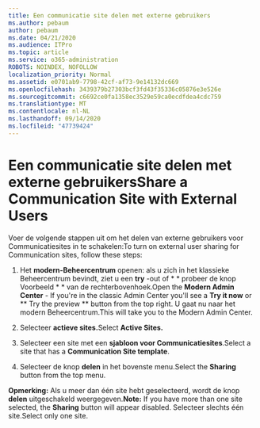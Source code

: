 ```yaml
---
title: Een communicatie site delen met externe gebruikers
ms.author: pebaum
author: pebaum
ms.date: 04/21/2020
ms.audience: ITPro
ms.topic: article
ms.service: o365-administration
ROBOTS: NOINDEX, NOFOLLOW
localization_priority: Normal
ms.assetid: e0701ab9-7798-42cf-af73-9e14132dc669
ms.openlocfilehash: 3439379b27303bcf3fd43f35336c05876e3e526e
ms.sourcegitcommit: c6692ce0fa1358ec3529e59ca0ecdfdea4cdc759
ms.translationtype: MT
ms.contentlocale: nl-NL
ms.lasthandoff: 09/14/2020
ms.locfileid: "47739424"
---
```

# <a name="share-a-communication-site-with-external-users"></a><span data-ttu-id="459e0-102">Een communicatie site delen met externe gebruikers</span><span class="sxs-lookup"><span data-stu-id="459e0-102">Share a Communication Site with External Users</span></span>

<span data-ttu-id="459e0-103">Voer de volgende stappen uit om het delen van externe gebruikers voor Communicatiesites in te schakelen:</span><span class="sxs-lookup"><span data-stu-id="459e0-103">To turn on external user sharing for Communication sites, follow these steps:</span></span> 
  
1. <span data-ttu-id="459e0-104">Het **modern-Beheercentrum** openen: als u zich in het klassieke Beheercentrum bevindt, ziet u een **try** -out of \* \* probeer de knop Voorbeeld \* \* van de rechterbovenhoek.</span><span class="sxs-lookup"><span data-stu-id="459e0-104">Open the **Modern Admin Center** - If you're in the classic Admin Center you'll see a **Try it now** or \*\* Try the preview \*\* button from the top right.</span></span> <span data-ttu-id="459e0-105">U gaat nu naar het modern Beheercentrum.</span><span class="sxs-lookup"><span data-stu-id="459e0-105">This will take you to the Modern Admin Center.</span></span> 
  
2. <span data-ttu-id="459e0-106">Selecteer **actieve sites.**</span><span class="sxs-lookup"><span data-stu-id="459e0-106">Select **Active Sites.**</span></span>
  
3. <span data-ttu-id="459e0-107">Selecteer een site met een **sjabloon voor Communicatiesites**.</span><span class="sxs-lookup"><span data-stu-id="459e0-107">Select a site that has a **Communication Site template**.</span></span> 
  
4. <span data-ttu-id="459e0-108">Selecteer de knop **delen** in het bovenste menu.</span><span class="sxs-lookup"><span data-stu-id="459e0-108">Select the **Sharing** button from the top menu.</span></span> 
  
 <span data-ttu-id="459e0-109">**Opmerking:** Als u meer dan één site hebt geselecteerd, wordt de knop **delen** uitgeschakeld weergegeven.</span><span class="sxs-lookup"><span data-stu-id="459e0-109">**Note:** If you have more than one site selected, the **Sharing** button will appear disabled.</span></span> <span data-ttu-id="459e0-110">Selecteer slechts één site.</span><span class="sxs-lookup"><span data-stu-id="459e0-110">Select only one site.</span></span> 
  

